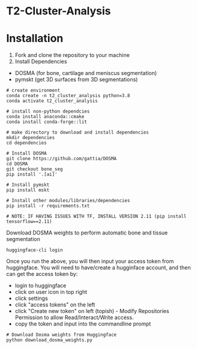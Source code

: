 # T2-Cluster-Analysis

# Installation

1. Fork and clone the repository to your machine
2. Install Dependencies

* DOSMA (for bone, cartilage and meniscus segmentation)
* pymskt (get 3D surfaces from 3D segmentations)

```
# create environment
conda create -n t2_cluster_analysis python=3.8
conda activate t2_cluster_analysis

# install non-python dependcies
conda install anaconda::cmake
conda install conda-forge::lit

# make directory to download and install dependencies
mkdir dependencies
cd dependencies

# Install DOSMA
git clone https://github.com/gattia/DOSMA
cd DOSMA
git checkout bone_seg
pip install '.[ai]'

# Install pymskt 
pip install mskt

# Install other modules/libraries/dependencies
pip install -r requirements.txt

# NOTE: IF HAVING ISSUES WITH TF, INSTALL VERSION 2.11 (pip install tensorflow==2.11)
```

Download DOSMA weights to perform automatic bone and tissue segmentation

```
huggingface-cli login
```

Once you run the above, you will then input your access token from huggingface. You will need to have/create a hugginface account, and then can get the access token by:

* login to huggingface
* click on user icon in top right
* click settings
* click "access tokens" on the left
* click "Create new token" on left (topish) - Modify Repositories Permission to allow Read/Interact/Write access.
* copy the token and input into the commandline prompt

```
# Download Dosma weights from Huggingface 
python download_dosma_weights.py
```
